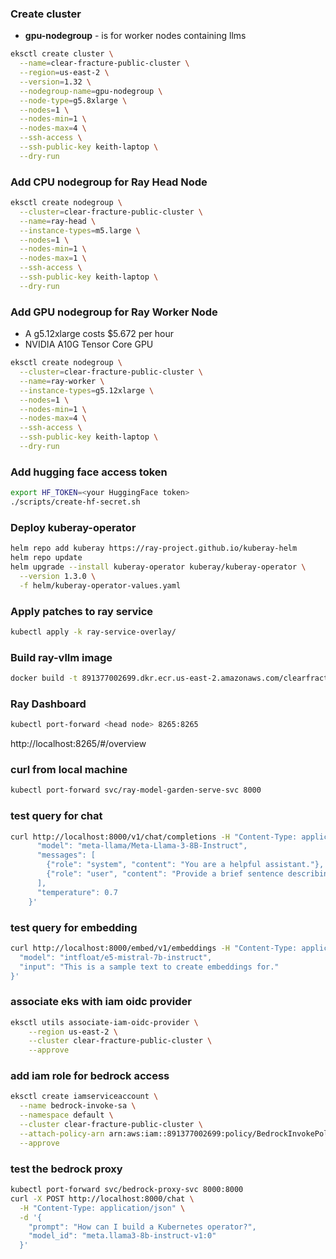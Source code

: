 ### Create cluster
- **gpu-nodegroup** - is for worker nodes containing llms
```bash
eksctl create cluster \
  --name=clear-fracture-public-cluster \
  --region=us-east-2 \
  --version=1.32 \
  --nodegroup-name=gpu-nodegroup \
  --node-type=g5.8xlarge \
  --nodes=1 \
  --nodes-min=1 \
  --nodes-max=4 \
  --ssh-access \
  --ssh-public-key keith-laptop \
  --dry-run
```
### Add CPU nodegroup for Ray Head Node
```bash
eksctl create nodegroup \
  --cluster=clear-fracture-public-cluster \
  --name=ray-head \
  --instance-types=m5.large \
  --nodes=1 \
  --nodes-min=1 \
  --nodes-max=1 \
  --ssh-access \
  --ssh-public-key keith-laptop \
  --dry-run
```

### Add GPU nodegroup for Ray Worker Node
- A g5.12xlarge costs $5.672 per hour
- NVIDIA A10G Tensor Core GPU
```bash
eksctl create nodegroup \
  --cluster=clear-fracture-public-cluster \
  --name=ray-worker \
  --instance-types=g5.12xlarge \
  --nodes=1 \
  --nodes-min=1 \
  --nodes-max=4 \
  --ssh-access \
  --ssh-public-key keith-laptop \
  --dry-run
```

### Add hugging face access token
```bash
export HF_TOKEN=<your HuggingFace token>
./scripts/create-hf-secret.sh
```

### Deploy kuberay-operator
```bash
helm repo add kuberay https://ray-project.github.io/kuberay-helm
helm repo update
helm upgrade --install kuberay-operator kuberay/kuberay-operator \
  --version 1.3.0 \
  -f helm/kuberay-operator-values.yaml
```


### Apply patches to ray service
```bash
kubectl apply -k ray-service‑overlay/
```
### Build ray-vllm image
```bash
docker build -t 891377002699.dkr.ecr.us-east-2.amazonaws.com/clearfracture/ray-vllm:latest ray-vllm-cu121
```

### Ray Dashboard
```bash
kubectl port-forward <head node> 8265:8265
```
http://localhost:8265/#/overview


### curl from local machine
```bash
kubectl port-forward svc/ray-model-garden-serve-svc 8000
```

### test query for chat
```bash
curl http://localhost:8000/v1/chat/completions -H "Content-Type: application/json" -d '{
      "model": "meta-llama/Meta-Llama-3-8B-Instruct",
      "messages": [
        {"role": "system", "content": "You are a helpful assistant."},
        {"role": "user", "content": "Provide a brief sentence describing the Ray open-source project."}
      ],
      "temperature": 0.7
    }'
```

### test query for embedding
```bash
curl http://localhost:8000/embed/v1/embeddings -H "Content-Type: application/json" -d '{
  "model": "intfloat/e5-mistral-7b-instruct",
  "input": "This is a sample text to create embeddings for."
}'
```

### associate eks with iam oidc provider
```bash
eksctl utils associate-iam-oidc-provider \
    --region us-east-2 \
    --cluster clear-fracture-public-cluster \
    --approve
```


### add iam role for bedrock access
```bash
eksctl create iamserviceaccount \
  --name bedrock-invoke-sa \
  --namespace default \
  --cluster clear-fracture-public-cluster \
  --attach-policy-arn arn:aws:iam::891377002699:policy/BedrockInvokePolicy \
  --approve
```


### test the bedrock proxy
```bash
kubectl port-forward svc/bedrock-proxy-svc 8000:8000
curl -X POST http://localhost:8000/chat \
  -H "Content-Type: application/json" \
  -d '{
    "prompt": "How can I build a Kubernetes operator?",
    "model_id": "meta.llama3-8b-instruct-v1:0"
  }'
```